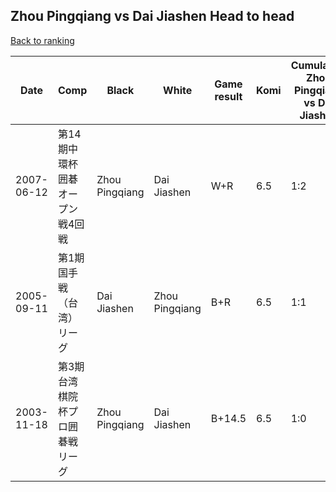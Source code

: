 ## Zhou Pingqiang vs Dai Jiashen Head to head

[Back to ranking](../../index.md)




| **Date** | **Comp** | **Black** | **White** | **Game result** | **Komi** | **Cumulative Zhou Pingqiang vs Dai Jiashen** | **Zhou Pingqiang streak** | **Dai Jiashen streak** | 
| --- | --- | --- | --- | --- | --- | --- | --- | --- |
| 2007-06-12 | 第14期中環杯囲碁オープン戦4回戦 | Zhou Pingqiang | Dai Jiashen | W+R | 6.5 | 1:2 | 0 | 2 | 
| 2005-09-11 | 第1期国手戦（台湾）リーグ | Dai Jiashen | Zhou Pingqiang | B+R | 6.5 | 1:1 | 0 | 1 | 
| 2003-11-18 | 第3期台湾棋院杯プロ囲碁戦リーグ | Zhou Pingqiang | Dai Jiashen | B+14.5 | 6.5 | 1:0 | 1 | 0 |




